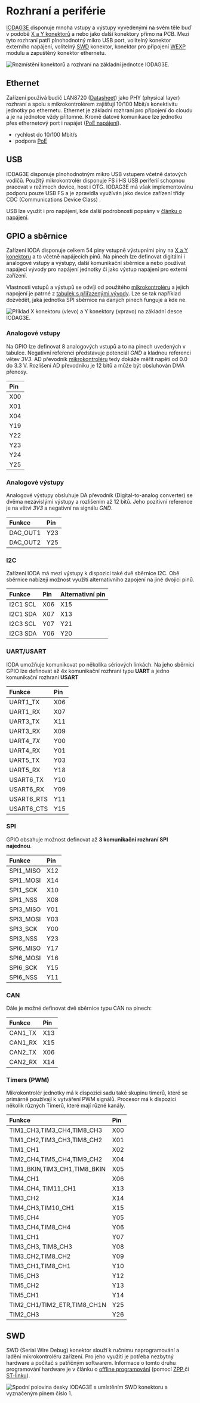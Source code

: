 # Rozhraní a periférie

[IODAG3E ](./)disponuje mnoha vstupy a výstupy vyvedenými na svém těle buď v podobě [X a Y konektorů](../../rozsirujici-moduly/#x-konektor-a-y-konektor) a nebo jako další konektory přímo na PCB. Mezi tyto rozhraní patří plnohodnotný mikro USB port, volitelný konektor externího napájení, volitelný [SWD](../../../programovani-hw/offline-programovani/) konektor, konektor pro připojení [WEXP ](../../ostatni/wexp.md)modulu a zapuštěný konektor ethernetu.

![Rozm&#xED;st&#x11B;n&#xED; konektor&#x16F; a rozhran&#xED; na z&#xE1;kladn&#xED; jednotce IODAG3E.](../../../../.gitbook/assets/nakres-ioda-viktor%20%281%29.svg)

## Ethernet

Zařízení používá budič LAN8720 \([Datasheet](http://ww1.microchip.com/downloads/en/DeviceDoc/8720a.pdf)\) jako PHY \(physical layer\) rozhraní a spolu s mikrokontrolérem zajišťují 10/100 Mbit/s konektivitu jednotky po ethernetu. Ethernet je základní rozhraní pro připojení do cloudu a je na jednotce vždy přítomné. Kromě datové komunikace lze jednotku přes ethernetový port i napájet \([PoE napájení](napajeni.md#poe)\).

* rychlost do 10/100 Mbit/s
* podpora [PoE](napajeni.md#poe)

## USB

IODAG3E disponuje plnohodnotným mikro USB vstupem včetně datových vodičů. Použitý mikrokontrolér disponuje FS i HS USB periferií schopnou pracovat v režimech device, host i OTG. IODAG3E má však implementovánu podporu pouze USB FS a je zpravidla využíván jako device zařízení třídy CDC \(Communications Device Class\) .

USB lze využít i pro napájení, kde další podrobnosti popsány v [článku o napájení](napajeni.md#usb).

## GPIO a sběrnice

Zařízení IODA disponuje celkem 54 piny vstupně výstupními piny na [X a Y konektoru](../../rozsirujici-moduly/#x-konektor-a-y-konektor) a to včetně napájecích pinů. Na pinech lze definovat digitální i analogové vstupy a výstupy, další komunikační sběrnice a nebo používat napájecí vývody pro napájení jednotky či jako výstup napájení pro externí zařízení.

Vlastnosti vstupů a výstupů se odvíjí od použitého [mikrokontroléru](http://www.st.com/content/ccc/resource/technical/document/datasheet/fd/8c/0a/19/13/8f/41/99/DM00077036.pdf/files/DM00077036.pdf/jcr:content/translations/en.DM00077036.pdf) a jejich napojení je patrné z [tabulek s přiřazenými vývody](konektor-x-a-y.md). Lze se tak například dozvědět, jaká jednotka SPI sběrnice na daných pinech funguje a kde ne. 

![P&#x159;&#xED;klad X konektoru \(vlevo\) a Y konektory \(vpravo\) na z&#xE1;kladn&#xED; desce IODAG3E.](../../../../.gitbook/assets/x_y_conn%20%281%29.png)

### Analogové vstupy

Na GPIO lze definovat 8 analogových vstupů a to na pinech uvedených v tabulce. Negativní referenci představuje potenciál _GND_ a kladnou referenci větev _3V3_. AD převodník [mikrokontroléru](http://www.st.com/content/ccc/resource/technical/document/datasheet/fd/8c/0a/19/13/8f/41/99/DM00077036.pdf/files/DM00077036.pdf/jcr:content/translations/en.DM00077036.pdf) tedy dokáže měřit napětí od 0.0 do 3.3 V. Rozlišení AD převodníku je 12 bitů a může být obsluhován DMA přenosy.

| Pin |
| :--- |
| X00 |
| X01 |
| X04 |
| Y19 |
| Y22 |
| Y23 |
| Y24 |
| Y25 |

### Analogové výstupy

Analogové výstupy obsluhuje DA převodník \(Digital-to-analog converter\) se dvěma nezávislými výstupy a rozlišením až 12 bitů. Jeho pozitivní reference je na větvi _3V3_ a negativní na signálu _GND_.

| Funkce | Pin |
| :--- | :--- |
| DAC\_OUT1 | Y23 |
| DAC\_OUT2 | Y25 |

### I2C

Zařízení IODA má mezi výstupy k dispozici také dvě sběrnice I2C. Obě sběrnice nabízejí možnost využití alternativního zapojení na jiné dvojici pinů.

| **Funkce**  | **Pin** | **Alternativní pin** |
| :--- | :--- | :--- |
| I2C1 SCL | X06 | X15 |
| I2C1 SDA | X07 | X13 |
| I2C3 SCL | Y07 | Y21 |
| I2C3 SDA | Y06 | Y20 |

### UART/USART

IODA umožňuje komunikovat po několika sériových linkách. Na jeho sběrnici GPIO lze definovat až 4x komunikační rozhraní typu **UART** a jedno komunikační rozhraní **USART**

| **Funkce** | **Pin** |
| :--- | :--- |
| UART1\_TX | X06 |
| UART1\_RX | X07 |
| UART3\_TX | X11 |
| UART3\_RX | X09 |
| UART4\__TX_   | Y00 |
| UART4\_RX | Y01 |
| UART5\_TX | Y03 |
| UART5\_RX | Y18 |
| USART6\_TX | Y10 |
| USART6\_RX | Y09 |
| USART6\_RTS | Y11 |
| USART6\_CTS | Y15 |

### SPI

GPIO obsahuje možnost definovat až **3 komunikační rozhraní SPI najednou**.

| Funkce | Pin |
| :--- | :--- |
| SPI1\_MISO | X12 |
| SPI1\_MOSI | X14 |
| SPI1\_SCK | X10 |
| SPI1\_NSS | X08 |
| SPI3\_MISO | Y01 |
| SPI3\_MOSI | Y03 |
| SPI3\_SCK | Y00 |
| SPI3\_NSS | Y23 |
| SPI6\_MISO | Y17 |
| SPI6\_MOSI | Y16 |
| SPI6\_SCK | Y15 |
| SPI6\_NSS | Y11 |

### CAN

Dále je možné definovat dvě sběrnice typu CAN na pinech:

| Funkce | Pin |
| :--- | :--- |
| CAN1\_TX | X13 |
| CAN1\_RX | X15 |
| CAN2\_TX | X06 |
| CAN2\_RX | X14 |

### Timers \(PWM\)

Mikrokontrolér jednotky má k dispozici sadu také skupinu timerů, které se primárně používají k vytváření PWM signálů. Procesor má k dispozici několik různých Timerů, které mají různé kanály.

| Funkce | Pin |
| :--- | :--- |
| TIM1\_CH3,TIM3\_CH4,TIM8\_CH3 | X00 |
| TIM1\_CH2,TIM3\_CH3,TIM8\_CH2 | X01 |
| TIM1\_CH1 | X02 |
| TIM2\_CH4,TIM5\_CH4,TIM9\_CH2 | X04 |
| TIM1\_BKIN,TIM3\_CH1,TIM8\_BKIN | X05 |
| TIM4\_CH1 | X06 |
| TIM4\_CH4, TIM11\_CH1 | X13 |
| TIM3\_CH2 | X14 |
| TIM4\_CH3,TIM10\_CH1 | X15 |
| TIM5\_CH4 | Y05 |
| TIM3\_CH4,TIM8\_CH4 | Y06 |
| TIM1\_CH1 | Y07 |
| TIM3\_CH3, TIM8\_CH3 | Y08 |
| TIM3\_CH2,TIM8\_CH2 | Y09 |
| TIM3\_CH1,TIM8\_CH1 | Y10 |
| TIM5\_CH3 | Y12 |
| TIM5\_CH2 | Y13 |
| TIM5\_CH1 | Y14 |
| TIM2\_CH1/TIM2\_ETR,TIM8\_CH1N | Y25 |
| TIM2\_CH3 | Y26 |

## SWD

SWD \(Serial Wire Debug\) konektor slouží k ručnímu naprogramování a ladění mikrokontroléru zařízení. Pro jeho využití je potřeba nezbytný hardware a počítač s patřičným softwarem. Informace o tomto druhu programování hardware je v článku o [offline programování](../../../programovani-hw/offline-programovani/) \(pomocí [ZPP ](../../../programovani-hw/offline-programovani/upload-kodu-pomoci-zpp.md)či [ST-linku](../../../programovani-hw/offline-programovani/upload-kodu-z-gui.md)\).

![Spodn&#xED; polovina desky IODAG3E s um&#xED;st&#x11B;n&#xED;m SWD konektoru a vyzna&#x10D;en&#xFD;m pinem &#x10D;&#xED;slo 1.](../../../../.gitbook/assets/nakres-ioda-swd_pin_1.svg)



